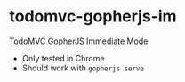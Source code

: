# todomvc-gopherjs-im
TodoMVC GopherJS Immediate Mode

* Only tested in Chrome
* Should work with `gopherjs serve`
